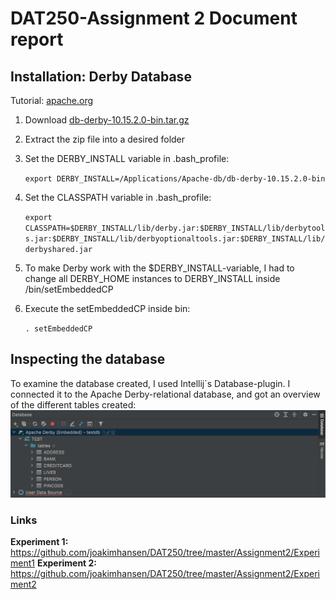 # DAT250-Assignment 2 Document report



## Installation: Derby Database
Tutorial: [apache.org](https://db.apache.org/derby/papers/DerbyTut/index.html)
1. Download [db-derby-10.15.2.0-bin.tar.gz](https://db.apache.org/derby/releases/release-10_15_2_0.cgi)
2. Extract the zip file into a desired folder
3. Set the DERBY_INSTALL variable in .bash_profile:

   `export DERBY_INSTALL=/Applications/Apache-db/db-derby-10.15.2.0-bin`
4. Set the CLASSPATH variable in .bash_profile:
    
    `export CLASSPATH=$DERBY_INSTALL/lib/derby.jar:$DERBY_INSTALL/lib/derbytools.jar:$DERBY_INSTALL/lib/derbyoptionaltools.jar:$DERBY_INSTALL/lib/derbyshared.jar`
5. To make Derby work with the $DERBY_INSTALL-variable, I had to change all DERBY_HOME instances to DERBY_INSTALL inside /bin/setEmbeddedCP
6. Execute the setEmbeddedCP inside bin:

    `. setEmbeddedCP`


## Inspecting the database
To examine the database created, I used Intellij´s Database-plugin. I connected it to
the Apache Derby-relational database, and got an overview of the different tables created:
![](Pictures/db-tables.png)




### Links
**Experiment 1:** https://github.com/joakimhansen/DAT250/tree/master/Assignment2/Experiment1
**Experiment 2:** https://github.com/joakimhansen/DAT250/tree/master/Assignment2/Experiment2